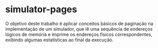 # simulator-pages
O objetivo deste trabalho é aplicar conceitos básicos de paginação na implementação de um simulador, que lê uma sequência de endereços lógicos de memória e imprime os endereços físicos correspondentes, exibindo algumas estatísticas ao final da execução.
